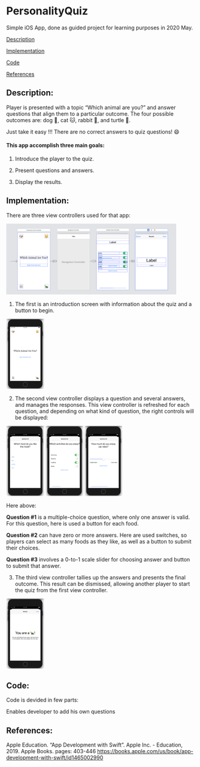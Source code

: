 # PersonalityQuiz
Simple iOS App, done as guided project for learning purposes in 2020 May.

[Description](##Description:)

[Implementation](#Implementation:)

[Code](#Code:)

[References](#References:)

## Description:
Player is presented with a topic “Which animal are you?” and answer questions that align them to a particular outcome. 
The four possible outcomes are: dog :dog:, cat :cat:, rabbit :rabbit:, and turtle :turtle:.

Just take it easy !!! There are no correct answers to quiz questions! :smile:

#### This app accomplish three main goals:
  1. Introduce the player to the quiz.
  
  2. Present questions and answers.
  
  3. Display the results.
  
## Implementation: 
There are three view controllers used for that app:

<img src="/quiz-screens/viewControllers.png" width="90%">

1. The first is an introduction screen with information about the quiz and a button to begin.

<img src="/quiz-screens/quiz01.png" width="20%">

2. The second view controller displays a question and several answers, and manages the responses. This view controller is refreshed for each question, and depending on what kind of question, the right controls will be displayed:

<img src="/quiz-screens/quiz02.png" width="20%">  <img src="/quiz-screens/quiz03.png" width="20%"> <img src="/quiz-screens/quiz04.png" width="20%">

Here above:

   __Question #1__ is a multiple-choice question, where only one answer is valid.
    For this question, here is used a button for each food.
   
   __Question #2__ can have zero or more answers. Here are used switches, so players can select as many foods as they like, as well as a button to submit their choices.
   
   __Question #3__ involves a 0-to-1 scale slider for choosing answer and button to submit that answer.
      

3. The third view controller tallies up the answers and presents the final outcome. This result can be dismissed, allowing another player to start the quiz from the first view controller.

<img src="/quiz-screens/quiz05.png" width="20%">



## Code:
Code is devided in few parts:

Enables developer to add his own questions


## References:
Apple Education. “App Development with Swift”. Apple Inc. - Education, 2019. Apple Books. pages: 403-446
https://books.apple.com/us/book/app-development-with-swift/id1465002990
